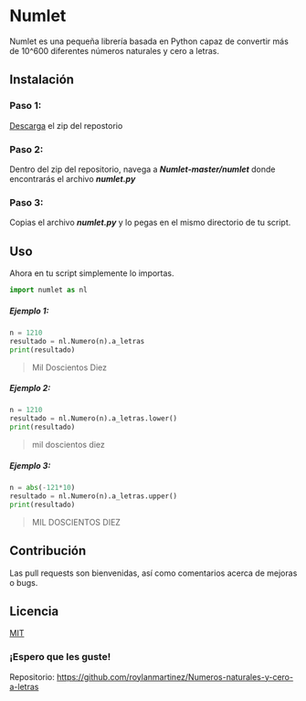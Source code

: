 # Numlet

Numlet es una pequeña librería basada en Python capaz de convertir más de 10^600 diferentes números naturales y cero a letras.

## Instalación
### Paso 1:
[Descarga](https://github.com/roylanmartinez/Numlet/archive/master.zip) el zip del repostorio
### Paso 2:
Dentro del zip del repositorio, navega a ***Numlet-master/numlet*** donde encontrarás el archivo ***numlet.py***
### Paso 3:
Copias el archivo ***numlet.py*** y lo pegas en el mismo directorio de tu script.
## Uso
Ahora en tu script simplemente lo importas.
```python
import numlet as nl
```
##### Ejemplo 1:
```python
n = 1210
resultado = nl.Numero(n).a_letras
print(resultado)
```
> Mil Doscientos Diez
##### Ejemplo 2:
```python
n = 1210
resultado = nl.Numero(n).a_letras.lower()
print(resultado)
```
> mil doscientos diez
##### Ejemplo 3:
```python
n = abs(-121*10)
resultado = nl.Numero(n).a_letras.upper()
print(resultado)
```
> MIL DOSCIENTOS DIEZ
## Contribución
Las pull requests son bienvenidas, así como comentarios acerca de mejoras o bugs. 

## Licencia
[MIT](LICENSE)

   ### ¡Espero que les guste! 
   Repositorio: https://github.com/roylanmartinez/Numeros-naturales-y-cero-a-letras

